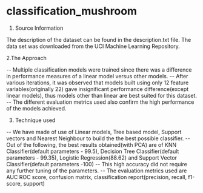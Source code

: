 # classification_mushroom

1. Source Information

The description of the dataset can be found in the description.txt file. The data set was downloaded from the UCI Machine Learning Repository.

2.The Approach

-- Multiple classification models were trained since there was a difference in performance measures of a linear model versus other models.
-- After various iterations, it was observed that models built using only 12 feature variables(originally 22) gave insignificant performance difference(except linear models), thus models other than linear are best suited for this dataset.
-- The different evaluation metrics used also confirm the high performance of the models achieved.

3. Technique used

-- We have made of use of Linear models, Tree based model, Support vectors and Nearest Neighbour to build the the best possible classifier.
-- Out of the following, the best results obtained(with PCA) are of KNN Classifier(default parameters - 99.5), Decision Tree Classifier(default parameters - 99.35), Logistic Regression(88.62) and Support Vector Classifier(default parameters -100)
-- This high accuracy did not require any further tuning of the parameters.
-- The evaluation metrics used are AUC ROC score, confusion matrix, classification report(precision, recall, f1-score, support)
